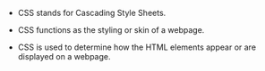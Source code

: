 - CSS stands for Cascading Style Sheets.

- CSS functions as the styling or skin of a webpage.

- CSS is used to determine how the HTML elements appear or are displayed on a webpage.
